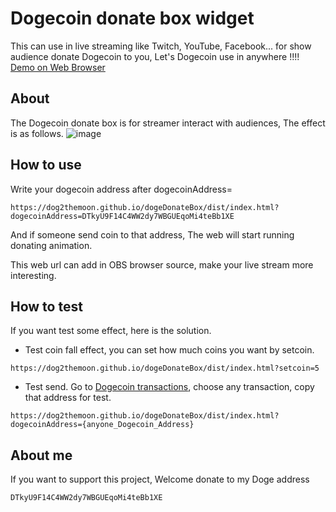 # Dogecoin donate box widget

This can use in live streaming like Twitch, YouTube, Facebook... for show audience donate Dogecoin to you,
Let's Dogecoin use in anywhere !!!!
[Demo on Web Browser](https://dog2themoon.github.io/dogeDonateBox/dist/index.html?setcoin=5)

## About
The Dogecoin donate box is for streamer interact with audiences, The effect is as follows.
![image](./doc/img/doge_donate_box.gif)
## How to use

Write your dogecoin address after dogecoinAddress=

```
https://dog2themoon.github.io/dogeDonateBox/dist/index.html?dogecoinAddress=DTkyU9F14C4WW2dy7WBGUEqoMi4teBb1XE
```

And if someone send coin to that address, The web will start running donating animation.

This web url can add in OBS browser source, make your live stream more interesting.

## How to test
If you want test some effect, here is the solution.

* Test coin fall effect, you can set how much coins you want by setcoin.

```
https://dog2themoon.github.io/dogeDonateBox/dist/index.html?setcoin=5
```

* Test send.
Go to  [Dogecoin transactions](https://blockchair.com/dogecoin/transactions), choose any transaction, copy that address for test.
```
https://dog2themoon.github.io/dogeDonateBox/dist/index.html?
dogecoinAddress={anyone_Dogecoin_Address}
```

## About me
If you want to support this project, Welcome donate to my Doge address

`DTkyU9F14C4WW2dy7WBGUEqoMi4teBb1XE`



